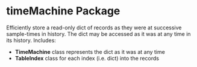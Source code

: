 # timeMachine Package

Efficiently store a read-only dict of records as they were at successive sample-times in history. The dict may be accessed as it was at any time in its history.
Includes:
- **TimeMachine** class represents the dict as it was at any time
- **TableIndex** class for each index (i.e. dict) into the records 

